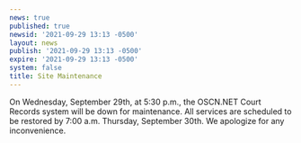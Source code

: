 ```yaml
---
news: true
published: true
newsid: '2021-09-29 13:13 -0500'
layout: news
publish: '2021-09-29 13:13 -0500'
expire: '2021-09-29 13:13 -0500'
system: false
title: Site Maintenance
---
```

On Wednesday, September 29th, at 5:30 p.m., the OSCN.NET Court Records system will be down for maintenance. All services are scheduled to be restored by 7:00 a.m. Thursday, September 30th. 
We apologize for any inconvenience.

